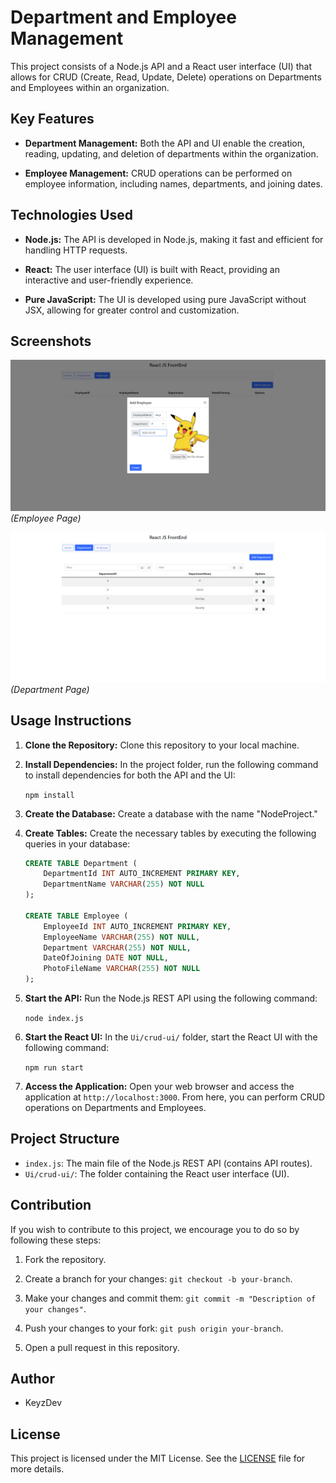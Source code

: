 # Department and Employee Management

This project consists of a Node.js API and a React user interface (UI) that allows for CRUD (Create, Read, Update, Delete) operations on Departments and Employees within an organization.

## Key Features

- **Department Management:** Both the API and UI enable the creation, reading, updating, and deletion of departments within the organization.

- **Employee Management:** CRUD operations can be performed on employee information, including names, departments, and joining dates.

## Technologies Used

- **Node.js:** The API is developed in Node.js, making it fast and efficient for handling HTTP requests.

- **React:** The user interface (UI) is built with React, providing an interactive and user-friendly experience.

- **Pure JavaScript:** The UI is developed using pure JavaScript without JSX, allowing for greater control and customization.

## Screenshots
![Employee Page](resources/Employee.png)
_(Employee Page)_

![Department Page](resources/Department.png)
_(Department Page)_

## Usage Instructions

1. **Clone the Repository:** Clone this repository to your local machine.

2. **Install Dependencies:** In the project folder, run the following command to install dependencies for both the API and the UI:

    ``` npm install ```

4. **Create the Database:** Create a database with the name "NodeProject."

5. **Create Tables:** Create the necessary tables by executing the following queries in your database:

    ```sql
    CREATE TABLE Department (
        DepartmentId INT AUTO_INCREMENT PRIMARY KEY,
        DepartmentName VARCHAR(255) NOT NULL
    );

    CREATE TABLE Employee (
        EmployeeId INT AUTO_INCREMENT PRIMARY KEY,
        EmployeeName VARCHAR(255) NOT NULL,
        Department VARCHAR(255) NOT NULL,
        DateOfJoining DATE NOT NULL,
        PhotoFileName VARCHAR(255) NOT NULL
    );
    ```

6. **Start the API:** Run the Node.js REST API using the following command:

    ``` node index.js ```

7. **Start the React UI:** In the `Ui/crud-ui/` folder, start the React UI with the following command:

    ``` npm run start ```

8. **Access the Application:** Open your web browser and access the application at `http://localhost:3000`. From here, you can perform CRUD operations on Departments and Employees.

## Project Structure

- `index.js`: The main file of the Node.js REST API (contains API routes).
- `Ui/crud-ui/`: The folder containing the React user interface (UI).

## Contribution

If you wish to contribute to this project, we encourage you to do so by following these steps:

1. Fork the repository.

2. Create a branch for your changes: `git checkout -b your-branch`.

3. Make your changes and commit them: `git commit -m "Description of your changes"`.

4. Push your changes to your fork: `git push origin your-branch`.

5. Open a pull request in this repository.

## Author

- KeyzDev

## License

This project is licensed under the MIT License. See the [LICENSE](LICENSE) file for more details.
